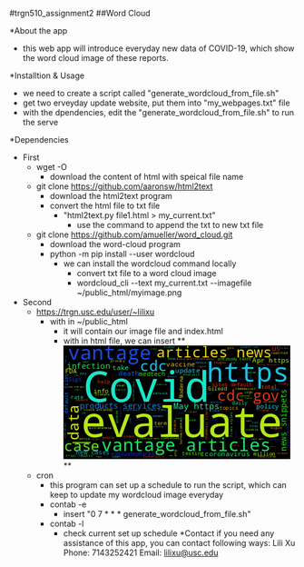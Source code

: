 #trgn510_assignment2
##Word Cloud

*About the app
  * this web app will introduce everyday new data of COVID-19, which show the word cloud image of these reports.
  
*Installtion & Usage
  * we need to create a script called "generate_wordcloud_from_file.sh" 
  * get two erveyday update website, put them into "my_webpages.txt" file
  * with the dpendencies, edit the "generate_wordcloud_from_file.sh" to run the serve

*Dependencies
  * First
    * wget -O
      * download the content of html with speical file name
    * git clone https://github.com/aaronsw/html2text
      * download the html2text program
      * convert the html file to txt file
        * "html2text.py file1.html > my_current.txt"
          * use the command to append the txt to new txt file
    * git clone https://github.com/amueller/word_cloud.git
      * download the word-cloud program
      * python -m pip install --user wordcloud
        * we can install the wordcloud command locally
          * convert txt file to a word cloud image
          * wordcloud_cli --text my_current.txt --imagefile ~/public_html/myimage.png
  * Second
    * https://trgn.usc.edu/user/~lilixu
      * with in ~/public_html
        * it will contain our image file and index.html
        * with in html file, we can insert ** <img src="myimage.png"></img> **
    * cron 
      * this program can set up a schedule to run the script, which can keep to update my wordcloud image everyday 
      * contab -e
        * insert "0 7 * * * generate_wordcloud_from_file.sh"
      * contab -l
        * check current set up schedule
*Contact
  if you need any assistance of this app,
  you can contact following ways:
  Lili Xu
  Phone: 7143252421
  Email: lilixu@usc.edu
